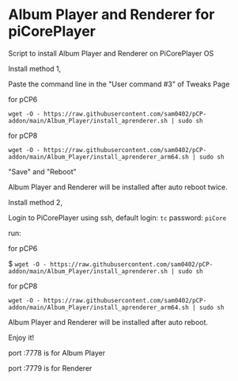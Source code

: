 # Album Player and Renderer for piCorePlayer

Script to install Album Player and Renderer on PiCorePlayer OS

Install method 1,

Paste the command line in the "User command #3" of Tweaks Page 

for pCP6

`wget -O - https://raw.githubusercontent.com/sam0402/pCP-addon/main/Album_Player/install_aprenderer.sh | sudo sh`

for pCP8

`wget -O - https://raw.githubusercontent.com/sam0402/pCP-addon/main/Album_Player/install_aprenderer_arm64.sh | sudo sh`

"Save" and "Reboot"

Album Player and Renderer will be installed after auto reboot twice.

Install method 2,

Login to PiCorePlayer using ssh, default login: `tc` password: `piCore`

run:

for pCP6

$ `wget -O - https://raw.githubusercontent.com/sam0402/pCP-addon/main/Album_Player/install_aprenderer.sh | sudo sh`

for pCP8

`wget -O - https://raw.githubusercontent.com/sam0402/pCP-addon/main/Album_Player/install_aprenderer_arm64.sh | sudo sh`

Album Player and Renderer will be installed after auto reboot.

Enjoy it!

port :7778 is for Album Player

port :7779 is for Renderer


